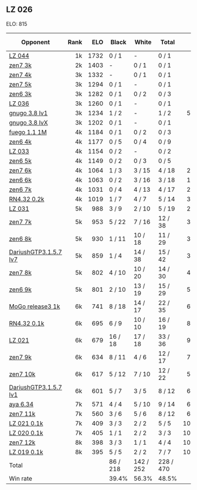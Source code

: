 ## LZ 026 ##

ELO: 815

Opponent | Rank | ELO | Black | White | Total | Win rate
---------|-----:|----:|-------|-------|-------|-------:
[LZ 044](LZ%20044.md) | 1k | 1732 | 0 / 1 | - | 0 / 1 | 0.0%
[zen7 3k](zen7%203k.md) | 2k | 1403 | - | 0 / 1 | 0 / 1 | 0.0%
[zen7 4k](zen7%204k.md) | 3k | 1332 | - | 0 / 1 | 0 / 1 | 0.0%
[zen7 5k](zen7%205k.md) | 3k | 1294 | 0 / 1 | - | 0 / 1 | 0.0%
[zen6 3k](zen6%203k.md) | 3k | 1282 | 0 / 1 | 0 / 2 | 0 / 3 | 0.0%
[LZ 036](LZ%20036.md) | 3k | 1260 | 0 / 1 | - | 0 / 1 | 0.0%
[gnugo 3.8 lv1](gnugo%203.8%20lv1.md) | 3k | 1234 | 1 / 2 | - | 1 / 2 | 50.0%
[gnugo 3.8 lvX](gnugo%203.8%20lvX.md) | 3k | 1202 | 0 / 1 | - | 0 / 1 | 0.0%
[fuego 1.1 1M](fuego%201.1%201M.md) | 4k | 1184 | 0 / 1 | 0 / 2 | 0 / 3 | 0.0%
[zen6 4k](zen6%204k.md) | 4k | 1177 | 0 / 5 | 0 / 4 | 0 / 9 | 0.0%
[LZ 033](LZ%20033.md) | 4k | 1154 | 0 / 2 | - | 0 / 2 | 0.0%
[zen6 5k](zen6%205k.md) | 4k | 1149 | 0 / 2 | 0 / 3 | 0 / 5 | 0.0%
[zen7 6k](zen7%206k.md) | 4k | 1064 | 1 / 3 | 3 / 15 | 4 / 18 | 22.2%
[zen6 6k](zen6%206k.md) | 4k | 1063 | 0 / 2 | 3 / 16 | 3 / 18 | 16.7%
[zen6 7k](zen6%207k.md) | 4k | 1031 | 0 / 4 | 4 / 13 | 4 / 17 | 23.5%
[RN4.32 0.2k](RN4.32%200.2k.md) | 4k | 1019 | 1 / 7 | 4 / 7 | 5 / 14 | 35.7%
[LZ 031](LZ%20031.md) | 5k | 988 | 3 / 9 | 2 / 10 | 5 / 19 | 26.3%
[zen7 7k](zen7%207k.md) | 5k | 953 | 5 / 22 | 7 / 16 | 12 / 38 | 31.6%
[zen6 8k](zen6%208k.md) | 5k | 930 | 1 / 11 | 10 / 18 | 11 / 29 | 37.9%
[DariushGTP3.1.5.7 lv7](DariushGTP3.1.5.7%20lv7.md) | 5k | 859 | 1 / 4 | 14 / 38 | 15 / 42 | 35.7%
[zen7 8k](zen7%208k.md) | 5k | 802 | 4 / 10 | 10 / 20 | 14 / 30 | 46.7%
[zen6 9k](zen6%209k.md) | 5k | 801 | 2 / 10 | 13 / 19 | 15 / 29 | 51.7%
[MoGo release3 1k](MoGo%20release3%201k.md) | 6k | 741 | 8 / 18 | 14 / 17 | 22 / 35 | 62.9%
[RN4.32 0.1k](RN4.32%200.1k.md) | 6k | 695 | 6 / 9 | 10 / 10 | 16 / 19 | 84.2%
[LZ 021](LZ%20021.md) | 6k | 679 | 16 / 18 | 17 / 18 | 33 / 36 | 91.7%
[zen7 9k](zen7%209k.md) | 6k | 634 | 8 / 11 | 4 / 6 | 12 / 17 | 70.6%
[zen7 10k](zen7%2010k.md) | 6k | 617 | 5 / 12 | 7 / 10 | 12 / 22 | 54.5%
[DariushGTP3.1.5.7 lv1](DariushGTP3.1.5.7%20lv1.md) | 6k | 601 | 5 / 7 | 3 / 5 | 8 / 12 | 66.7%
[aya 6.34](aya%206.34.md) | 7k | 571 | 4 / 4 | 5 / 10 | 9 / 14 | 64.3%
[zen7 11k](zen7%2011k.md) | 7k | 560 | 3 / 6 | 5 / 6 | 8 / 12 | 66.7%
[LZ 021 0.1k](LZ%20021%200.1k.md) | 7k | 409 | 3 / 3 | 2 / 2 | 5 / 5 | 100.0%
[LZ 020 0.1k](LZ%20020%200.1k.md) | 7k | 405 | 1 / 1 | 2 / 2 | 3 / 3 | 100.0%
[zen7 12k](zen7%2012k.md) | 8k | 398 | 3 / 3 | 1 / 1 | 4 / 4 | 100.0%
[LZ 019 0.1k](LZ%20019%200.1k.md) | 8k | 395 | 5 / 5 | 2 / 2 | 7 / 7 | 100.0%
Total | | | 86 / 218 | 142 / 252 | 228 / 470 | 
Win rate| | | 39.4% | 56.3% | 48.5% | 
